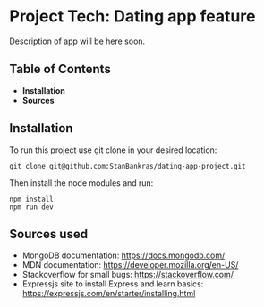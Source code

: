 # Project Tech: Dating app feature
Description of app will be here soon.

## Table of Contents
* **Installation**
* **Sources**

## Installation
To run this project use git clone in your desired location:
```
git clone git@github.com:StanBankras/dating-app-project.git
```

Then install the node modules and run:
```
npm install
npm run dev
```

## Sources used
* MongoDB documentation: https://docs.mongodb.com/
* MDN documentation: https://developer.mozilla.org/en-US/
* Stackoverflow for small bugs: https://stackoverflow.com/
* Expressjs site to install Express and learn basics: https://expressjs.com/en/starter/installing.html
